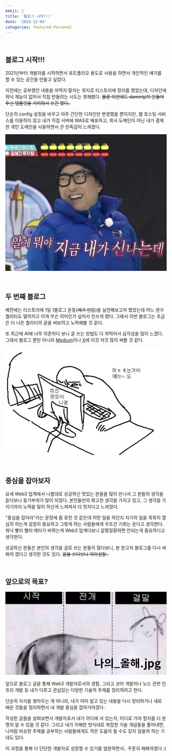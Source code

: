 ```yaml
---
emoji: 💁‍
title: '블로그 시작!!!'
date: '2024-12-04'
categories: featured-Personal
---
```


&nbsp;

## 블로그 시작!!!
2021년부터 개발자를 시작하면서 포트폴리오 용도로 사용을 하면서 개인적인 얘기를 할 수 있는 공간을 만들고 싶었다.

이전에는 공부했던 내용을 까먹지 말자는 취지로 티스토리에 정리를 했었는데, 디자인에 워낙 재능이 없어서 직접 만들려는 시도는 못해봤다. ~~물론 이번에도 damin님이 만들어주신 템플릿을 가져와서 쓰긴 했다..~~

단순히 config 설정을 바꾸고 아주 간단한 디자인만 변경했을 뿐이지만, 웹 호스팅 서비스를 이용하지 않고 내가 직접 서버에 WAS로 배포하고, 회사 도메인이 아닌 내가 결제한 개인 도메인을 사용하면서 큰 만족감이 느껴졌다.


![](1.webp)

&nbsp;

## 두 번째 블로그
예전에는 티스토리에 1일 1블로그 운동(~~제가 만듬~~)을 실천해보고자 했었는데 어느 샌가 퀄리티도 떨어지고 이게 무슨 의미인가 싶어서 안쓰게 됐다.
그래서 이번 블로그는 조금은 더 나은 퀄리티의 글을 써보려고 노력해볼 것 같다. 

또 최근에 AI에 너무 의존하다 보니 글 쓰는 방법도 다 까먹어서 심각성을 많이 느꼈다. 그래서 블로그 뿐만 아니라 [Medium](https://medium.com/@0xheun)이나 [X](https://x.com/0xheun)에 이것 저것 많이 써볼 것 같다. 

![](3.jpeg)

&nbsp;

## 중심을 잡아보자

요새 Web3 업계에서 나름대로 성공하신 멋있는 분들을 많이 만나서 그 분들의 생각을 듣다보니 동기부여가 많이 되었다. 
본인들만의 확고한 생각을 가지고 있고, 그 생각을 가지기까지 노력을 많이 하신게 느껴져서 더 멋지다고 느껴졌다.

"중심을 잡아라"라는 문장에 좀 꽂힌 것 같은데 어떤 일을 하던지 자기의 일을 묵묵히 열심히 하는게 굉장히 중요하고 그렇게 하는 사람들에게 무조건 기회는 온다고 생각한다. 워낙 빨리 빨리 메타가 바뀌는게 Web3 업계다보니 갈팡질팡하면 안되는게 중요하다고 생각한다.

성공하신 분들은 본인의 생각을 글로 쓰는 분들이 많다보니, 본 받고자 블로그를 다시 써봐야 겠다고 생각한 것도 있다. ~~글을 쓰다보니 자아성찰..~~

&nbsp;


## 앞으로의 목표?
![](2.png)

앞으로 블로그 글을 통해 Web3 개발자로서의 경험, 그리고 코어 개발이나 노드 관련 인프라 개발 등 내가 다루고 관심있는 다양한 기술적 주제를 정리하려고 한다.

단순히 지식을 쌓아두는 게 아니라, 내가 이미 알고 있는 내용을 다시 정리하거나 새로 배운 것들을 정리하면서 내 개발 중심을 잡아가야겠다.

작성된 글들을 살펴보면서 개발자로서 내가 어디에 서 있는지, 어디로 가야 할지를 더 분명히 알 수 있을 것 같다. 
그리고 내가 이해한 방식대로 복잡한 기술 개념들을 풀어내면, 나처럼 비슷한 주제를 공부하는 사람들에게도 작은 도움이 될 수도 있지 않을까 하는 기대도 있다.

이 과정을 통해 더 단단한 개발자로 성장할 수 있기를 염원하면서.. 꾸준히 해봐야겠다 :)


&nbsp; 


